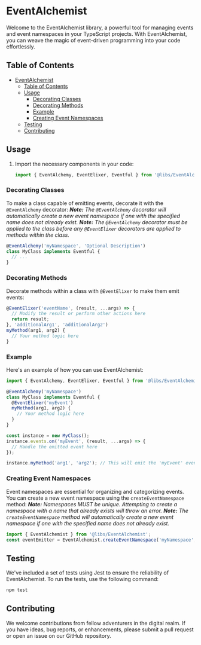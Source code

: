 # EventAlchemist

Welcome to the EventAlchemist library, a powerful tool for managing events and event namespaces in your TypeScript projects. With EventAlchemist, you can weave the magic of event-driven programming into your code effortlessly.

## Table of Contents

- [EventAlchemist](#eventalchemist)
  - [Table of Contents](#table-of-contents)
  - [Usage](#usage)
    - [Decorating Classes](#decorating-classes)
    - [Decorating Methods](#decorating-methods)
    - [Example](#example)
    - [Creating Event Namespaces](#creating-event-namespaces)
  - [Testing](#testing)
  - [Contributing](#contributing)


## Usage

1. Import the necessary components in your code:

   ```typescript
   import { EventAlchemy, EventElixer, Eventful } from '@libs/EventAlchemist';
   ```

### Decorating Classes

To make a class capable of emitting events, decorate it with the `@EventAlchemy` decorator:
_**Note:** The `@EventAlchemy` decorator will automatically create a new event namespace if one with the specified name does not already exist._
_**Note:** The `@EventAlchemy` decorator must be applied to the class before any `@EventElixer` decorators are applied to methods within the class._

```typescript
@EventAlchemy('myNamespace', 'Optional Description')
class MyClass implements Eventful {
  // ...
}
```

### Decorating Methods

Decorate methods within a class with `@EventElixer` to make them emit events:

```typescript
@EventElixer('eventName', (result, ...args) => {
  // Modify the result or perform other actions here
  return result;
}, 'additionalArg1', 'additionalArg2')
myMethod(arg1, arg2) {
  // Your method logic here
}
```

### Example

Here's an example of how you can use EventAlchemist:

```typescript
import { EventAlchemy, EventElixer, Eventful } from '@libs/EventAlchemist';

@EventAlchemy('myNamespace')
class MyClass implements Eventful {
  @EventElixer('myEvent')
  myMethod(arg1, arg2) {
    // Your method logic here
  }
}

const instance = new MyClass();
instance.events.on('myEvent', (result, ...args) => {
  // Handle the emitted event here
});

instance.myMethod('arg1', 'arg2'); // This will emit the 'myEvent' event
```

### Creating Event Namespaces

Event namespaces are essential for organizing and categorizing events. You can create a new event namespace using the `createEventNamespace` method:
_**Note:** Namespaces MUST be unique. Attempting to create a namespace with a name that already exists will throw an error._
_**Note:** The `createEventNamespace` method will automatically create a new event namespace if one with the specified name does not already exist._

```typescript
import { EventAlchemist } from '@libs/EventAlchemist';
const eventEmitter = EventAlchemist.createEventNamespace('myNamespace', 'Optional Description');
```


## Testing

We've included a set of tests using Jest to ensure the reliability of EventAlchemist. To run the tests, use the following command:

```bash
npm test
```

## Contributing

We welcome contributions from fellow adventurers in the digital realm. If you have ideas, bug reports, or enhancements, please submit a pull request or open an issue on our GitHub repository.
